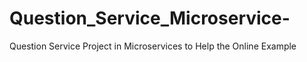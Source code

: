 # Question_Service_Microservice-
Question Service Project in Microservices to Help the Online Example
